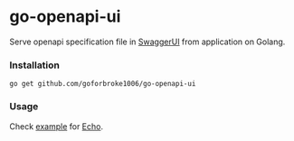 # go-openapi-ui

Serve openapi specification file in [SwaggerUI](https://swagger.io/tools/swagger-ui/) from application on Golang.

### Installation

```shell
go get github.com/goforbroke1006/go-openapi-ui
```

### Usage

Check [example](./examples/echo/main.go) for [Echo](https://echo.labstack.com/).
